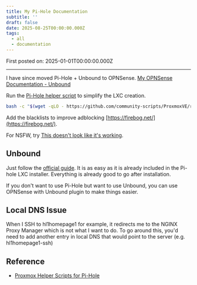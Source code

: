 ```yaml
---
title: My Pi-Hole Documentation
subtitle: ''
draft: false
date: 2025-08-25T00:00:00.000Z
tags:
  - all
  - documentation
---
```


First posted on: 2025-01-01T00:00:00.000Z

***

I have since moved Pi-Hole + Unbound to OPNSense. [My OPNSense Documentation - Unbound](/homelab/my-opnsense-documentation/#unbound)

Run the [Pi-Hole helper script](https://community-scripts.github.io/ProxmoxVE/scripts?id=pihole) to simplify the LXC creation.

```bash
bash -c "$(wget -qLO - https://github.com/community-scripts/ProxmoxVE/raw/main/ct/pihole.sh)"
```

Add the blacklists to improve adblocking [https://firebog.net/](https://firebog.net/).

For NSFW, try [This doesn't look like it's working](https://github.com/blocklistproject/Lists).

## Unbound

Just follow the [official guide](https://docs.pi-hole.net/guides/dns/unbound/?h=unbound). It is as easy as it is already included in the Pi-hole LXC installer. Everything is already good to go after installation.

If you don't want to use Pi-Hole but want to use Unbound, you can use OPNSense with Unbound plugin to make things easier.

## Local DNS Issue

When I SSH to hl1homepage1 for example, it redirects me to the NGINX Proxy Manager which is not what I want to do. To go around this, you'd need to add another entry in local DNS that would point to the server (e.g. hl1homepage1-ssh)

## Reference

* [Proxmox Helper Scripts for Pi-Hole](https://community-scripts.github.io/ProxmoxVE/scripts?id=pihole)
